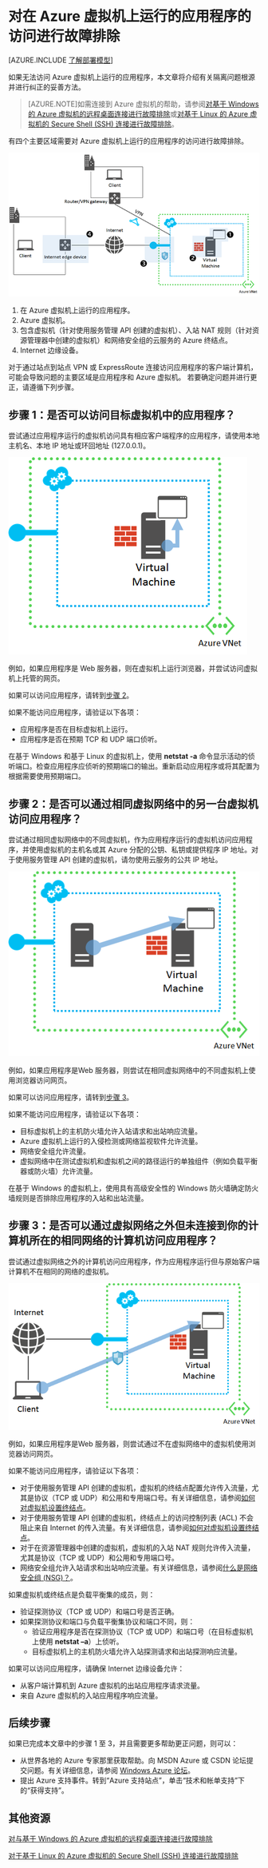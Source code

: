 <properties
	pageTitle="排查 VM 上的应用程序访问问题 | Windows Azure"
	description="如果无法访问 Azure 虚拟机上运行的应用程序，则可以按照这些步骤来隔离问题来源。"
	services="virtual-machines"
	documentationCenter=""
	authors="dsk-2015"
	manager="timlt"
	editor=""
	tags="top-support-issue,azure-service-management,azure-resource-manager"/>

<tags 
	ms.service="virtual-machines" 
	ms.date="07/01/2015" 
	wacn.date="11/27/2015"/> 

# 对在 Azure 虚拟机上运行的应用程序的访问进行故障排除

[AZURE.INCLUDE [了解部署模型](../includes/learn-about-deployment-models-both-include.md)]


如果无法访问 Azure 虚拟机上运行的应用程序，本文章将介绍有关隔离问题根源并进行纠正的妥善方法。

> [AZURE.NOTE]如需连接到 Azure 虚拟机的帮助，请参阅[对基于 Windows 的 Azure 虚拟机的远程桌面连接进行故障排除](/documentation/articles/virtual-machines-troubleshoot-remote-desktop-connections)或[对基于 Linux 的 Azure 虚拟机的 Secure Shell (SSH) 连接进行故障排除](/documentation/articles/virtual-machines-troubleshoot-ssh-connections)。

有四个主要区域需要对 Azure 虚拟机上运行的应用程序的访问进行故障排除。

![](./media/virtual-machines-troubleshoot-access-application/tshoot_app_access1.png)

1.	在 Azure 虚拟机上运行的应用程序。
2.	Azure 虚拟机。
3.	包含虚拟机（针对使用服务管理 API 创建的虚拟机）、入站 NAT 规则（针对资源管理器中创建的虚拟机）和网络安全组的云服务的 Azure 终结点。
4.	Internet 边缘设备。

对于通过站点到站点 VPN 或 ExpressRoute 连接访问应用程序的客户端计算机，可能会导致问题的主要区域是应用程序和 Azure 虚拟机。
若要确定问题并进行更正，请遵循下列步骤。

## 步骤 1：是否可以访问目标虚拟机中的应用程序？

尝试通过应用程序运行的虚拟机访问具有相应客户端程序的应用程序，请使用本地主机名、本地 IP 地址或环回地址 (127.0.0.1)。

![](./media/virtual-machines-troubleshoot-access-application/tshoot_app_access2.png)

例如，如果应用程序是 Web 服务器，则在虚拟机上运行浏览器，并尝试访问虚拟机上托管的网页。

如果可以访问应用程序，请转到[步骤 2](#step2)。

如果不能访问应用程序，请验证以下各项：

- 应用程序是否在目标虚拟机上运行。
- 应用程序是否在预期 TCP 和 UDP 端口侦听。

在基于 Windows 和基于 Linux 的虚拟机上，使用 **netstat -a** 命令显示活动的侦听端口。检查应用程序应侦听的预期端口的输出。重新启动应用程序或将其配置为根据需要使用预期端口。

## <a id="step2"></a>步骤 2：是否可以通过相同虚拟网络中的另一台虚拟机访问应用程序？

尝试通过相同虚拟网络中的不同虚拟机，作为应用程序运行的虚拟机访问应用程序，并使用虚拟机的主机名或其 Azure 分配的公钥、私钥或提供程序 IP 地址。对于使用服务管理 API 创建的虚拟机，请勿使用云服务的公共 IP 地址。

![](./media/virtual-machines-troubleshoot-access-application/tshoot_app_access3.png)

例如，如果应用程序是Web 服务器，则尝试在相同虚拟网络中的不同虚拟机上使用浏览器访问网页。

如果可以访问应用程序，请转到[步骤 3](#step3)。

如果不能访问应用程序，请验证以下各项：

- 目标虚拟机上的主机防火墙允许入站请求和出站响应流量。
- Azure 虚拟机上运行的入侵检测或网络监视软件允许流量。
- 网络安全组允许流量。
- 虚拟网络中在测试虚拟机和虚拟机之间的路径运行的单独组件（例如负载平衡器或防火墙）允许流量。

在基于 Windows 的虚拟机上，使用具有高级安全性的 Windows 防火墙确定防火墙规则是否排除应用程序的入站和出站流量。

## <a id="step3"></a>步骤 3：是否可以通过虚拟网络之外但未连接到你的计算机所在的相同网络的计算机访问应用程序？

尝试通过虚拟网络之外的计算机访问应用程序，作为应用程序运行但与原始客户端计算机不在相同的网络的虚拟机。

![](./media/virtual-machines-troubleshoot-access-application/tshoot_app_access4.png)

例如，如果应用程序是Web 服务器，则尝试通过不在虚拟网络中的虚拟机使用浏览器访问网页。

如果不能访问应用程序，请验证以下各项：

- 对于使用服务管理 API 创建的虚拟机，虚拟机的终结点配置允许传入流量，尤其是协议（TCP 或 UDP）和公用和专用端口号。有关详细信息，请参阅[如何对虚拟机设置终结点](/documentation/articles/virtual-machines-set-up-endpoints)。
- 对于使用服务管理 API 创建的虚拟机，终结点上的访问控制列表 (ACL) 不会阻止来自 Internet 的传入流量。有关详细信息，请参阅[如何对虚拟机设置终结点](/documentation/articles/virtual-machines-set-up-endpoints)。
- 对于在资源管理器中创建的虚拟机，虚拟机的入站 NAT 规则允许传入流量，尤其是协议（TCP 或 UDP）和公用和专用端口号。
- 网络安全组允许入站请求和出站响应流量。有关详细信息，请参阅[什么是网络安全组 (NSG)？](/documentation/articles/virtual-networks-nsg)。

如果虚拟机或终结点是负载平衡集的成员，则：

- 验证探测协议（TCP 或 UDP）和端口号是否正确。
- 如果探测协议和端口与负载平衡集协议和端口不同，则：
	- 验证应用程序是否在探测协议（TCP 或 UDP）和端口号（在目标虚拟机上使用 **netstat –a**）上侦听。
	- 目标虚拟机上的主机防火墙允许入站探测请求和出站探测响应流量。

如果可以访问应用程序，请确保 Internet 边缘设备允许：

- 从客户端计算机到 Azure 虚拟机的出站应用程序请求流量。
- 来自 Azure 虚拟机的入站应用程序响应流量。

## 后续步骤

如果已完成本文章中的步骤 1 至 3，并且需要更多帮助更正问题，则可以：

- 从世界各地的 Azure 专家那里获取帮助。向 MSDN Azure 或 CSDN 论坛提交问题。有关详细信息，请参阅 [Windows Azure 论坛](http://www.windowsazure.cn/support/forums/)。
- 提出 Azure 支持事件。转到[](http://www.windowsazure.cn/support/contact/)“Azure 支持站点”，单击“技术和帐单支持”下的“获得支持”。

## 其他资源

[对与基于 Windows 的 Azure 虚拟机的远程桌面连接进行故障排除](/documentation/articles/virtual-machines-troubleshoot-remote-desktop-connections)

[对于基于 Linux 的 Azure 虚拟机的 Secure Shell (SSH) 连接进行故障排除](/documentation/articles/virtual-machines-troubleshoot-ssh-connections)

<!---HONumber=82-->